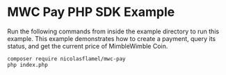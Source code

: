 # MWC Pay PHP SDK Example

Run the following commands from inside the example directory to run this example. This example demonstrates how to create a payment, query its status, and get the current price of MimbleWimble Coin.
```
composer require nicolasflamel/mwc-pay
php index.php
```
